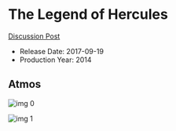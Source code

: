 # The Legend of Hercules

[Discussion Post](https://www.avsforum.com/threads/bass-eq-for-filtered-movies.2995212/post-59884404)

* Release Date: 2017-09-19
* Production Year: 2014

## Atmos

![img 0](https://i.imgur.com/RHGEF2R.jpg)

![img 1](https://i.imgur.com/kRs9tXz.png)

